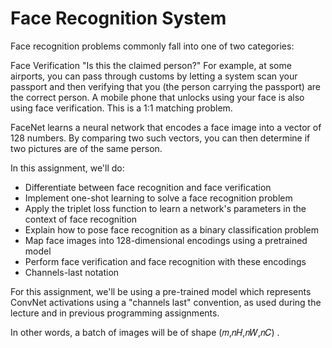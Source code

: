# Face Recognition System 
 
Face recognition problems commonly fall into one of two categories:

Face Verification "Is this the claimed person?" For example, at some airports, 
you can pass through customs by letting a system scan your passport and then verifying that you 
(the person carrying the passport) are the correct person. A mobile phone that unlocks using your 
face is also using face verification. This is a 1:1 matching problem.

 
FaceNet learns a neural network that encodes a face image into a vector of 128 numbers. 
By comparing two such vectors, you can then determine if two pictures are of the same person.

In this assignment, we'll do:

- Differentiate between face recognition and face verification
- Implement one-shot learning to solve a face recognition problem
- Apply the triplet loss function to learn a network's parameters in the context of face recognition
- Explain how to pose face recognition as a binary classification problem
- Map face images into 128-dimensional encodings using a pretrained model
- Perform face verification and face recognition with these encodings
- Channels-last notation

For this assignment, we'll be using a pre-trained model which represents ConvNet activations using a 
"channels last" convention, as used during the lecture and in previous programming assignments.

In other words, a batch of images will be of shape  (𝑚,𝑛𝐻,𝑛𝑊,𝑛𝐶) .
